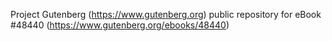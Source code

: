 Project Gutenberg (https://www.gutenberg.org) public repository for eBook #48440 (https://www.gutenberg.org/ebooks/48440)
